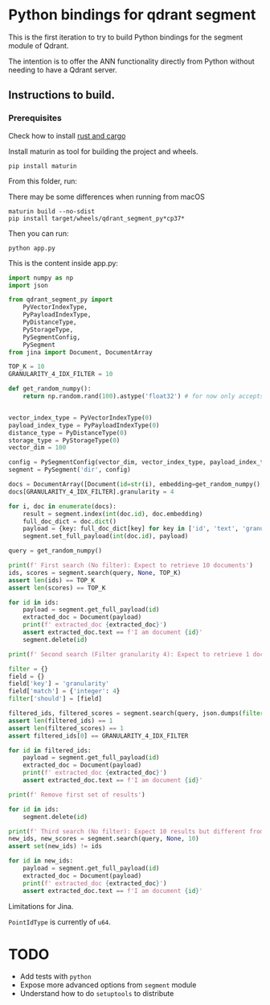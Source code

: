 # Python bindings for qdrant segment

This is the first iteration to try to build Python bindings for the segment module of Qdrant.

The intention is to offer the ANN functionality directly from Python without needing to have a Qdrant server.

## Instructions to build.

### Prerequisites

Check how to install [rust and cargo](https://www.rust-lang.org/tools/install) 

Install maturin as tool for building the project and wheels.

```shell
pip install maturin
```

From this folder, run:

There may be some differences when running from macOS

```shell
maturin build --no-sdist
pip install target/wheels/qdrant_segment_py*cp37*
```

Then you can run:
```shell
python app.py
```

This is the content inside app.py:

```python
import numpy as np
import json

from qdrant_segment_py import
    PyVectorIndexType,
    PyPayloadIndexType,
    PyDistanceType,
    PyStorageType,
    PySegmentConfig,
    PySegment
from jina import Document, DocumentArray

TOP_K = 10
GRANULARITY_4_IDX_FILTER = 10

def get_random_numpy():
    return np.random.rand(100).astype('float32') # for now only accepts this type


vector_index_type = PyVectorIndexType(0)
payload_index_type = PyPayloadIndexType(0)
distance_type = PyDistanceType(0)
storage_type = PyStorageType(0)
vector_dim = 100

config = PySegmentConfig(vector_dim, vector_index_type, payload_index_type, distance_type, storage_type)
segment = PySegment('dir', config)

docs = DocumentArray([Document(id=str(i), embedding=get_random_numpy(), text=f'I am document {i}', granularity=5, weight=5) for i in range(1000)])
docs[GRANULARITY_4_IDX_FILTER].granularity = 4

for i, doc in enumerate(docs):
    result = segment.index(int(doc.id), doc.embedding)
    full_doc_dict = doc.dict()
    payload = {key: full_doc_dict[key] for key in ['id', 'text', 'granularity', 'weight']}
    segment.set_full_payload(int(doc.id), payload)

query = get_random_numpy()

print(f' First search (No filter): Expect to retrieve 10 documents')
ids, scores = segment.search(query, None, TOP_K)
assert len(ids) == TOP_K
assert len(scores) == TOP_K

for id in ids:
    payload = segment.get_full_payload(id)
    extracted_doc = Document(payload)
    print(f' extracted_doc {extracted_doc}')
    assert extracted_doc.text == f'I am document {id}'
    segment.delete(id)

print(f' Second search (Filter granularity 4): Expect to retrieve 1 documents')

filter = {}
field = {}
field['key'] = 'granularity'
field['match'] = {'integer': 4}
filter['should'] = [field]

filtered_ids, filtered_scores = segment.search(query, json.dumps(filter), TOP_K)
assert len(filtered_ids) == 1
assert len(filtered_scores) == 1
assert filtered_ids[0] == GRANULARITY_4_IDX_FILTER

for id in filtered_ids:
    payload = segment.get_full_payload(id)
    extracted_doc = Document(payload)
    print(f' extracted_doc {extracted_doc}')
    assert extracted_doc.text == f'I am document {id}'

print(f' Remove first set of results')

for id in ids:
    segment.delete(id)

print(f' Third search (No filter): Expect 10 results but different from the first since they were removing')
new_ids, new_scores = segment.search(query, None, 10)
assert set(new_ids) != ids

for id in new_ids:
    payload = segment.get_full_payload(id)
    extracted_doc = Document(payload)
    print(f' extracted_doc {extracted_doc}')
    assert extracted_doc.text == f'I am document {id}'

```

Limitations for Jina.

`PointIdType` is currently of `u64`.

# TODO
- Add tests with `python`
- Expose more advanced options from `segment` module
- Understand how to do `setuptools` to distribute
